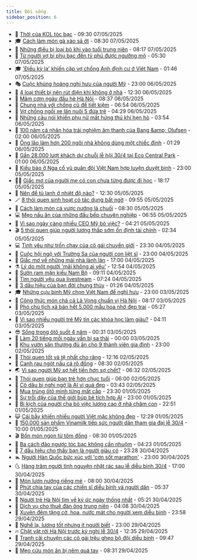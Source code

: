 ```yaml
---
title: Đời sống
sidebar_position: 6
---
```


<!-- vnexpress-doi-song:START -->
- 🚀 [Thời của KOL tóc bạc](https://vnexpress.net/thoi-cua-kol-toc-bac-4882801.html) - 09:30 07/05/2025
- 🎓 [Cách làm món gà xào sả ớt](https://vnexpress.net/doi-song-cooking-cach-lam-mon-ga-xao-sa-ot-4882412.html) - 08:30 07/05/2025
- 🚦 [Những điều bị loại bỏ khi vào tuổi trung niên](https://vnexpress.net/nhung-dieu-bi-loai-bo-khi-vao-tuoi-trung-nien-4882806.html) - 08:17 07/05/2025
- 🦣 [Từ người vợ bị phụ bạc đến tỷ phú được ngưỡng mộ](https://vnexpress.net/tu-nguoi-vo-bi-phu-bac-den-ty-phu-duoc-nguong-mo-4882476.html) - 05:30 07/05/2025
- 🎓 [&#39;Điều kỳ lạ&#39; khiến cặp vợ chồng Anh định cư ở Việt Nam](https://vnexpress.net/dieu-ky-la-khien-cap-vo-chong-anh-dinh-cu-o-viet-nam-4882340.html) - 01:46 07/05/2025
- 🎭 [Cuộc khủng hoảng nghỉ hưu của người Mỹ](https://vnexpress.net/cuoc-khung-hoang-nghi-huu-cua-nguoi-my-4882332.html) - 23:00 06/05/2025
- 🦅 [4 loại thiết bị nên rút điện khi không ở nhà](https://vnexpress.net/4-loai-thiet-bi-nen-rut-dien-khi-khong-o-nha-4882233.html) - 12:30 06/05/2025
- 🎃 [Mâm cơm ngày đầu hè Hà Nội](https://vnexpress.net/doi-song-cooking-mam-com-ngay-dau-he-ha-noi-4882299.html) - 08:37 06/05/2025
- 💪 [Chung nhà với chồng cũ để tiết kiệm](https://vnexpress.net/chung-nha-voi-chong-cu-de-tiet-kiem-4882226.html) - 06:54 06/05/2025
- 🐻 [Vợ chồng ngồi xe lăn nuôi 5 đứa trẻ](https://vnexpress.net/vo-chong-ngoi-xe-lan-nuoi-5-dua-tre-4882178.html) - 04:29 06/05/2025
- 🧠 [Những câu nói khiến phụ nữ mất hứng thú khi hẹn hò](https://vnexpress.net/nhung-cau-noi-khien-phu-nu-mat-hung-thu-khi-hen-ho-4881822.html) - 03:54 06/05/2025
- 🐘 [100 năm cá nhân hóa trải nghiệm âm thanh của Bang &amp;amp; Olufsen](https://vnexpress.net/100-nam-ca-nhan-hoa-trai-nghiem-am-thanh-cua-bang-olufsen-4874640.html) - 02:00 06/05/2025
- 👹 [Ông lão làm hơn 200 ngôi nhà không dùng một chiếc đinh](https://vnexpress.net/ong-lao-lam-hon-200-ngoi-nha-khong-dung-mot-chiec-dinh-4881840.html) - 01:29 06/05/2025
- 💂 [Gần 28.000 lượt khách dự chuỗi lễ hội 30/4 tại Eco Central Park](https://vnexpress.net/gan-28-000-luot-khach-du-chuoi-le-hoi-30-4-tai-eco-central-park-4881958.html) - 01:00 06/05/2025
- 🦍 [Kiều bào ở Nga cổ vũ quân đội Việt Nam hợp luyện duyệt binh](https://vnexpress.net/kieu-bao-o-nga-co-vu-quan-doi-viet-nam-hop-luyen-duyet-binh-4881963.html) - 23:00 05/05/2025
- 🧑‍🏫 [Giấc mơ của người mẹ có con chưa từng được đi học](https://vnexpress.net/giac-mo-cua-nguoi-me-co-con-chua-tung-duoc-di-hoc-4878924.html) - 18:17 05/05/2025
- 🧰 [Nên để tủ lạnh ở nhiệt độ nào?](https://vnexpress.net/nen-de-tu-lanh-o-nhiet-do-nao-4881915.html) - 12:30 05/05/2025
- 🪄 [8 thói quen sinh hoạt có tác dụng bất ngờ](https://vnexpress.net/8-thoi-quen-sinh-hoat-co-tac-dung-bat-ngo-4881921.html) - 09:55 05/05/2025
- 🐲 [Cách làm món cá vược nướng lá chuối](https://vnexpress.net/doi-song-cooking-ca-vuoc-nuong-la-chuoi-4881801.html) - 08:30 05/05/2025
- 💻 [Mẹo nấu ăn của những đầu bếp chuyên nghiệp](https://vnexpress.net/doi-song-cooking-meo-nau-an-cua-nhung-dau-bep-chuyen-nghiep-4881477.html) - 06:55 05/05/2025
- 🐘 [Vì sao ngày càng nhiều CEO Mỹ bỏ việc?](https://vnexpress.net/vi-sao-ngay-cang-nhieu-ceo-my-bo-viec-4881689.html) - 04:21 05/05/2025
- 🎬 [5 thói quen giúp người lương thấp sớm ổn định tài chính](https://vnexpress.net/5-thoi-quen-giup-nguoi-luong-thap-som-on-dinh-tai-chinh-4881540.html) - 02:34 05/05/2025
- 💻 [Tình yêu như trốn chạy của cô gái chuyển giới](https://vnexpress.net/tinh-yeu-nhu-tron-chay-cua-co-gai-chuyen-gioi-4875164.html) - 23:30 04/05/2025
- 🧰 [Cuộc hội ngộ với Trường Sa của người con liệt sĩ](https://vnexpress.net/cuoc-hoi-ngo-voi-truong-sa-cua-nguoi-con-liet-si-4875801.html) - 23:00 04/05/2025
- 🫣 [Giấc mơ về những mái nhà lành lặn](https://vnexpress.net/giac-mo-ve-nhung-mai-nha-lanh-lan-4878237.html) - 17:00 04/05/2025
- ⚗️ [Lý do một người &#39;mãi không ai yêu&#39;](https://vnexpress.net/ly-do-mot-nguoi-mai-khong-ai-yeu-4881298.html) - 12:54 04/05/2025
- 🌊 [Sườn ram mặn kiểu Nam Bộ](https://vnexpress.net/doi-song-cooking-suon-ram-man-kieu-nam-bo-4881457.html) - 09:11 04/05/2025
- 💃 [Tìm người yêu qua livestream](https://vnexpress.net/tim-nguoi-yeu-qua-livestream-4881426.html) - 07:24 04/05/2025
- 🦆 [3 dấu hiệu của bạn đời chung thủy](https://vnexpress.net/3-dau-hieu-cua-ban-doi-chung-thuy-4879980.html) - 01:26 04/05/2025
- 🎓 [Những cựu binh Mỹ chọn Việt Nam để nghỉ hưu](https://vnexpress.net/nhung-cuu-binh-my-chon-viet-nam-de-nghi-huu-4879129.html) - 23:00 03/05/2025
- 💪 [Công thức món chả cá Lã Vọng chuẩn vị Hà Nội](https://vnexpress.net/doi-song-cooking-cha-ca-la-vong-chuan-vi-ha-noi-4881228.html) - 08:17 03/05/2025
- 🤔 [Phó chủ tịch xã bán hết 5.000 mẫu hoa nhờ đẹp trai](https://vnexpress.net/pho-chu-tich-xa-ban-het-5-000-mau-hoa-nho-dep-trai-4881196.html) - 05:27 03/05/2025
- 🧰 [Vì sao nhiều người trẻ Mỹ tin các khóa học làm giàu?](https://vnexpress.net/vi-sao-nhieu-nguoi-tre-my-tin-cac-khoa-hoc-lam-giau-4881096.html) - 04:11 03/05/2025
- 😎 [Sống trong ôtô suốt 4 năm](https://vnexpress.net/song-trong-oto-suot-4-nam-4880558.html) - 00:31 03/05/2025
- 🌮 [Làm 20 tiếng mỗi ngày vẫn bị sa thải](https://vnexpress.net/lam-20-tieng-moi-ngay-van-bi-sa-thai-4881068.html) - 00:00 03/05/2025
- 🧠 [Khu vườn sân thượng đủ ăn cho 9 thành viên gia đình](https://vnexpress.net/khu-vuon-san-thuong-du-an-cho-9-thanh-vien-gia-dinh-4880862.html) - 23:00 02/05/2025
- 🎡 [Thói quen tốt và tệ nhất cho răng](https://vnexpress.net/thoi-quen-tot-va-te-nhat-cho-rang-4879994.html) - 12:16 02/05/2025
- 🎡 [Canh rau ngót nấu cá rô đồng](https://vnexpress.net/doi-song-cooking-canh-rau-ngot-nau-ca-ro-dong-4880702.html) - 08:30 02/05/2025
- 🌏 [Vì sao người Mỹ sợ hết tiền hơn sợ chết?](https://vnexpress.net/vi-sao-nguoi-my-so-het-tien-hon-so-chet-4879830.html) - 06:32 02/05/2025
- 🐻 [Thói quen giúp bạn trẻ hơn chục tuổi](https://vnexpress.net/thoi-quen-giup-ban-tre-hon-chuc-tuoi-4880473.html) - 06:00 02/05/2025
- 💂 [Cô dâu bị nghi ngờ là AI vì quá đẹp](https://vnexpress.net/co-dau-bi-nghi-ngo-la-ai-vi-qua-dep-4880725.html) - 03:43 02/05/2025
- 🥸 [Mua trúng ôtô mình từng mất cắp](https://vnexpress.net/mua-trung-oto-minh-tung-mat-cap-4880783.html) - 23:30 01/05/2025
- 🌋 [Sự trỗi dậy của thế giới búp bê tích hợp AI](https://vnexpress.net/su-troi-day-cua-the-gioi-bup-be-tich-hop-ai-4880051.html) - 23:00 01/05/2025
- 🦩 [Bi kịch của người cha bỏ việc lương cao ở nhà chăm con](https://vnexpress.net/bi-kich-cua-nguoi-cha-bo-viec-luong-cao-o-nha-cham-con-4880785.html) - 22:51 01/05/2025
- 😺 [Cái bẫy khiến nhiều người Việt mặc không đẹp](https://vnexpress.net/cai-bay-khien-nhieu-nguoi-viet-mac-khong-dep-4880481.html) - 12:29 01/05/2025
- 🐻 [150.000 sản phẩm Vinamilk tiếp sức người dân tham gia đại lễ 30/4](https://vnexpress.net/150-000-san-pham-vinamilk-tiep-suc-nguoi-dan-tham-gia-dai-le-30-4-4880721.html) - 10:00 01/05/2025
- 🎬 [Bốn món ngon từ tôm đồng](https://vnexpress.net/doi-song-cooking-bon-mon-ngon-tu-tom-dong-4880695.html) - 08:30 01/05/2025
- 🎊 [Ba cách đảo ngược tóc bạc không cần nhuộm](https://vnexpress.net/ba-cach-dao-nguoc-toc-bac-khong-can-nhuom-4880601.html) - 04:23 01/05/2025
- 💄 [7 dấu hiệu cho thấy bạn là người giàu có](https://vnexpress.net/7-dau-hieu-cho-thay-ban-la-nguoi-giau-co-4879573.html) - 23:28 30/04/2025
- 🏊 [Người Hàn Quốc bức xúc với &#39;cơn sốt marathon&#39;](https://vnexpress.net/nguoi-han-quoc-buc-xuc-voi-con-sot-marathon-4880546.html) - 23:00 30/04/2025
- 🌜 [Hàng trăm người tình nguyện nhặt rác sau lễ diễu binh 30/4](https://vnexpress.net/hang-tram-nguoi-tinh-nguyen-nhat-rac-sau-le-dieu-binh-30-4-4880502.html) - 17:00 30/04/2025
- 🤡 [Món lươn nướng riềng mẻ](https://vnexpress.net/doi-song-cooking-mon-luon-nuong-rieng-me-4880186.html) - 08:00 30/04/2025
- 🥰 [Phút chia tay của các chiến sĩ diễu binh và người dân](https://vnexpress.net/phut-chia-tay-cua-cac-chien-si-dieu-binh-va-nguoi-dan-4880417.html) - 05:37 30/04/2025
- 🦍 [Người trẻ Hà Nội tìm về ký ức ngày thống nhất](https://vnexpress.net/nguoi-tre-ha-noi-tim-ve-ky-uc-ngay-thong-nhat-4880434.html) - 05:21 30/04/2025
- 🫣 [Dịch vụ cho thuê đàn ông trung niên](https://vnexpress.net/dich-vu-cho-thue-dan-ong-trung-nien-4880057.html) - 04:08 30/04/2025
- 🚦 [Xuyên đêm tặng cờ, hoa, nước mát cho người xem diễu binh](https://vnexpress.net/xuyen-dem-tang-co-hoa-nuoc-mat-cho-nguoi-xem-dieu-binh-4880329.html) - 23:58 29/04/2025
- 🐘 [Nghề lạ, lương tốt nhưng ít người biết](https://vnexpress.net/nghe-la-luong-tot-nhung-it-nguoi-biet-4880028.html) - 23:00 29/04/2025
- 🔥 [Chật vật rời Hà Nội trước kỳ nghỉ lễ 30/4](https://vnexpress.net/chat-vat-roi-ha-noi-truoc-ky-nghi-le-30-4-4880221.html) - 12:35 29/04/2025
- 🎃 [Tranh cãi chuyện các cô gái trêu ghẹo bộ đội diễu binh](https://vnexpress.net/tranh-cai-chuyen-cac-co-gai-treu-gheo-bo-doi-dieu-binh-4879867.html) - 09:47 29/04/2025
- 🥳 [Mẹo cứu món ăn bị nêm quá tay](https://vnexpress.net/doi-song-cooking-meo-cuu-mon-an-bi-nem-qua-tay-4880146.html) - 08:31 29/04/2025<!-- vnexpress-doi-song:END -->
